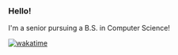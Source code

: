 ### Hello!
I'm a senior pursuing a B.S. in Computer Science! 


[![wakatime](https://wakatime.com/badge/user/018ccbce-5910-468d-a96d-7c8b503d4bb1.svg)](https://wakatime.com/@018ccbce-5910-468d-a96d-7c8b503d4bb1)
